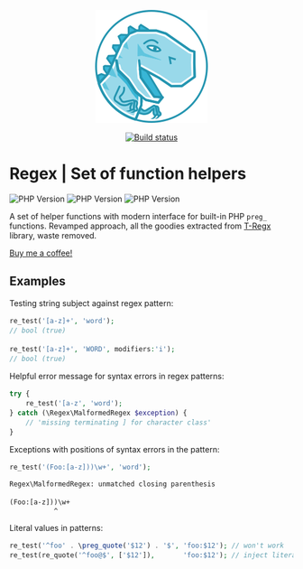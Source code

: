 <p align="center"><img src=".github/assets/t.regx.png" alt="T-Regx"></p>

<p align="center">
    <a href="https://github.com/t-regx/functions/actions/">
        <img src="https://github.com/t-regx/functions/workflows/build/badge.svg" alt="Build status"/>
    </a>
</p>

# Regex | Set of function helpers

![PHP Version](https://img.shields.io/badge/PHP-8.2-blue.svg)
![PHP Version](https://img.shields.io/badge/PHP-8.3-blue.svg)
![PHP Version](https://img.shields.io/badge/PHP-8.4-blue.svg)

A set of helper functions with modern interface for built-in PHP `preg_` functions. Revamped approach, all the goodies
extracted from [T-Regx](https://github.com/T-Regx/T-Regx) library, waste removed.

[Buy me a coffee!](https://www.buymeacoffee.com/danielwilkowski)

## Examples

Testing string subject against regex pattern:
```php
re_test('[a-z]+', 'word');
// bool (true)

re_test('[a-z]+', 'WORD', modifiers:'i');
// bool (true)
```

Helpful error message for syntax errors in regex patterns:
```php
try {
    re_test('[a-z', 'word');
} catch (\Regex\MalformedRegex $exception) {
    // 'missing terminating ] for character class'
}
```

Exceptions with positions of syntax errors in the pattern:
```php
re_test('(Foo:[a-z]))\w+', 'word');
```
```
Regex\MalformedRegex: unmatched closing parenthesis

(Foo:[a-z]))\w+
           ^
```

Literal values in patterns:

```php
re_test('^foo' . \preg_quote('$12') . '$', 'foo:$12'); // won't work
re_test(re_quote('^foo@$', ['$12']),       'foo:$12'); // inject literal values into @ placeholders
```
